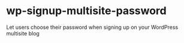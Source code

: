 wp-signup-multisite-password
============================

Let users choose their password when signing up on your WordPress multisite blog

